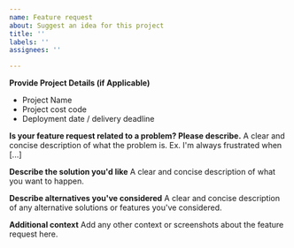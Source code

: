 ```yaml
---
name: Feature request
about: Suggest an idea for this project
title: ''
labels: ''
assignees: ''

---
```


**Provide Project Details (if Applicable)**
 - Project Name
 - Project cost code
 - Deployment date / delivery deadline

**Is your feature request related to a problem? Please describe.**
A clear and concise description of what the problem is. Ex. I'm always frustrated when [...]

**Describe the solution you'd like**
A clear and concise description of what you want to happen.

**Describe alternatives you've considered**
A clear and concise description of any alternative solutions or features you've considered.

**Additional context**
Add any other context or screenshots about the feature request here.
